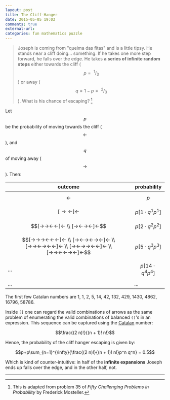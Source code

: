 ```yaml
---
layout: post
title: The Cliff-Hanger
date: 2015-05-05 19:03
comments: true
external-url:
categories: fun mathematics puzzle
---
```


> Joseph is coming from "queima das fitas" and is a little tipsy. He stands near a cliff doing... something. If he takes one more step forward, he falls over the edge. He takes **a series of infinite random steps** either towards the cliff ($$p=~^1/_3$$) or away ($$q=1-p=~^2/_3$$). What is his chance of escaping? [^a]

  [^a]: This is adapted from problem 35 of _Fifty Challenging Problems in Probability_ by Frederick Mosteller.

Let $$p$$ be the probability of moving towards the cliff ($$←$$), and $$q$$ of moving away ($$→$$). Then:

| outcome               | probability |
|-----------------------|-------------|
| $$←$$                   | $$p$$         |
| $$[→←]←$$               | $$p[1\cdot q^1p^1]$$ |
| $$[→→←←]← \\ [→←→←]←$$  | $$p[2\cdot q^2p^2]$$         |
| $$[→→→←←←]← \\ [→←→←→←]← \\ [→→←→←←]← \\ [→←→→←←]← \\ [→→←←→←]←$$  | $$p[5\cdot q^3p^3]$$         |
| ... | $$p[14\cdot q^4p^4]$$
| ... | ... |


<div class="sidenote" markdown="1">
The first few Catalan numbers are 1, 1, 2, 5, 14, 42, 132, 429, 1430, 4862, 16796, 58786.
</div>

Inside `[]` one can regard the valid combinations of arrows as the same problem of enumerating the valid combinations of balanced `()`'s in an expression. This sequence can be captured using the [Catalan](http://en.wikipedia.org/wiki/Catalan_number) number:

$$\frac{(2 n)!}{(n + 1)! n!}$$

Hence, the probability of the cliff hanger escaping is given by:

$$p+p\sum_{n=1}^{\infty}{\frac{(2 n)!}{(n + 1)! n!}p^n q^n} = 0.5$$

Which is kind of counter-intuitive: in half of the **infinite expansions** Joseph ends up falls over the edge, and in the other half, not.

---
